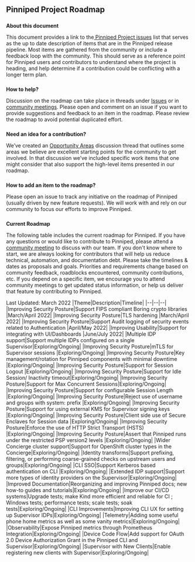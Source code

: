 
## **Pinniped Project Roadmap**


### 
**About this document**

This document provides a link to the[ Pinniped Project issues](https://github.com/vmware-tanzu/pinniped/issues) list that serves as the up to date description of items that are in the Pinniped release pipeline. Most items are gathered from the community or include a feedback loop with the community. This should serve as a reference point for Pinniped users and contributors to understand where the project is heading, and help determine if a contribution could be conflicting with a longer term plan.


### 
**How to help?**

Discussion on the roadmap can take place in threads under [Issues](https://github.com/vmware-tanzu/pinniped/issues) or in [community meetings](https://github.com/vmware-tanzu/pinniped/blob/main/CONTRIBUTING.md#meeting-with-the-maintainers). Please open and comment on an issue if you want to provide suggestions and feedback to an item in the roadmap. Please review the roadmap to avoid potential duplicated effort.


### 
**Need an idea for a contribution?**

We’ve created an [Opportunity Areas](https://github.com/vmware-tanzu/pinniped/discussions/483) discussion thread that outlines some areas we believe are excellent starting points for the community to get involved. In that discussion we’ve included specific work items that one might consider that also support the high-level items presented in our roadmap. 


### 
**How to add an item to the roadmap?**

Please open an issue to track any initiative on the roadmap of Pinniped (usually driven by new feature requests). We will work with and rely on our community to focus our efforts to improve Pinniped.


### 
**Current Roadmap**

The following table includes the current roadmap for Pinniped. If you have any questions or would like to contribute to Pinniped, please attend a [community meeting](https://github.com/vmware-tanzu/pinniped/blob/main/CONTRIBUTING.md#meeting-with-the-maintainers) to discuss with our team. If you don't know where to start, we are always looking for contributors that will help us reduce technical, automation, and documentation debt. Please take the timelines & dates as proposals and goals. Priorities and requirements change based on community feedback, roadblocks encountered, community contributions, etc. If you depend on a specific item, we encourage you to attend community meetings to get updated status information, or help us deliver that feature by contributing to Pinniped.



Last Updated: March 2022
|Theme|Description|Timeline|
|--|--|--|
|Improving Security Posture|Support FIPS compliant Boring crypto libraries |March/April 2022|
|Improving Security Posture|TLS hardening |March/April 2022|
|Improving Security Posture|Support Audit logging of security events related to Authentication |April/May 2022|
|Improving Usability|Support for integrating with UI/Dashboards  |June/July 2022|
|Multiple IDP support|Support multiple IDPs configured on a single Supervisor|Exploring/Ongoing|
|Improving Security Posture|mTLS for Supervisor sessions |Exploring/Ongoing|
|Improving Security Posture|Key management/rotation for Pinniped components with minimal downtime |Exploring/Ongoing|
|Improving Security Posture|Support for Session Logout |Exploring/Ongoing|
|Improving Security Posture|Support for Idle Session/ Inactivity timeout|Exploring/Ongoing|
|Improving Security Posture|Support for Max Concurrent Sessions|Exploring/Ongoing|
|Improving Security Posture|Support for configurable Session Length |Exploring/Ongoing|
|Improving Security Posture|Reject use of username and groups with system: prefix  |Exploring/Ongoing|
|Improving Security Posture|Support for using external KMS for Supervisor signing keys |Exploring/Ongoing|
|Improving Security Posture|Client side use of Secure Enclaves for Session data |Exploring/Ongoing|
|Improving Security Posture|Enforce the use of HTTP Strict Transport (HSTS) |Exploring/Ongoing|
|Improving Security Posture|Assert that Pinniped runs under the restricted PSP version2 levels  |Exploring/Ongoing|
|Wider Concierge cluster support|Support for OpenShift cluster types in the Concierge|Exploring/Ongoing|
|Identity transforms|Support prefixing, filtering, or performing coarse-grained checks on upstream users and groups|Exploring/Ongoing|
|CLI SSO|Support Kerberos based authentication on CLI |Exploring/Ongoing|
|Extended IDP support|Support more types of identity providers on the Supervisor|Exploring/Ongoing|
|Improved Documentation|Reorganizing and improving Pinniped docs; new how-to guides and tutorials|Exploring/Ongoing|
|Improve our CI/CD systems|Upgrade tests; make Kind more efficient and reliable for CI ; Windows tests; performance tests; scale tests; soak tests|Exploring/Ongoing|
|CLI Improvements|Improving CLI UX for setting up Supervisor IDPs|Exploring/Ongoing|
|Telemetry|Adding some useful phone home metrics as well as some vanity metrics|Exploring/Ongoing|
|Observability|Expose Pinniped metrics through Prometheus Integration|Exploring/Ongoing|
|Device Code Flow|Add support for OAuth 2.0 Device Authorization Grant in the Pinniped CLI and Supervisor|Exploring/Ongoing|
|Supervisor with New Clients|Enable registering new clients with Supervisor|Exploring/Ongoing|

   
